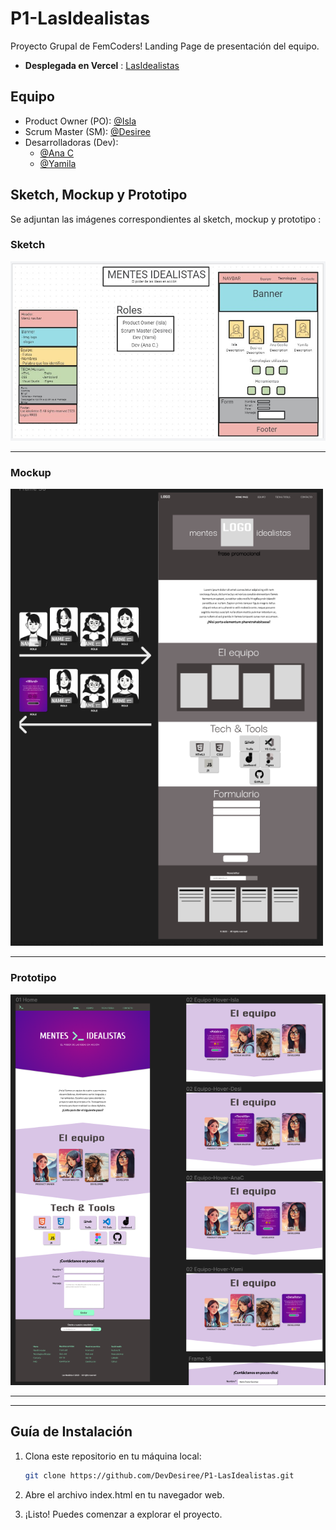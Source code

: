 # P1-LasIdealistas
Proyecto Grupal de FemCoders! Landing Page de presentación del equipo.

- **Desplegada en Vercel** : [LasIdealistas](https://p1-las-idealistas.vercel.app/)


## Equipo

- Product Owner (PO): [@Isla](https://github.com/islacrur)
- Scrum Master (SM): [@Desiree](https://github.com/DevDesiree)
- Desarrolladoras (Dev):
  - [@Ana C](https://github.com/AnaCe-7)
  - [@Yamila](https://github.com/yamiranea)


## Sketch, Mockup y Prototipo

Se adjuntan las imágenes correspondientes al sketch, mockup y prototipo :
 
### Sketch
<img src="./images-md/sketchKaban.jpg">

---

### Mockup
<img src="./images-md/mockup.png" width="500">

---

### Prototipo
<img src="./images-md/prototipo.png" >

---
---


## Guía de Instalación

1. Clona este repositorio en tu máquina local:

   ```bash
   git clone https://github.com/DevDesiree/P1-LasIdealistas.git
    ```

2. Abre el archivo index.html en tu navegador web.

3. ¡Listo! Puedes comenzar a explorar el proyecto.
